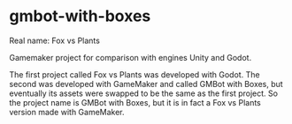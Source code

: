 # gmbot-with-boxes
 Real name: Fox vs Plants
 
 Gamemaker project for comparison with engines Unity and Godot.

The first project called Fox vs Plants was developed with Godot. The second was developed with GameMaker and called GMBot with Boxes, but eventually its assets were swapped to be the same as the first project. So the project name is GMBot with Boxes, but it is in fact a Fox vs Plants version made with GameMaker.
